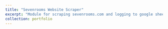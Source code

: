 ```yaml
---
title: "Sevenrooms Website Scraper"
excerpt: "Module for scraping sevenrooms.com and logging to google sheets.<br/><img src='logos/SevenRooms_Logo.png'>"
collection: portfolio
---
```







